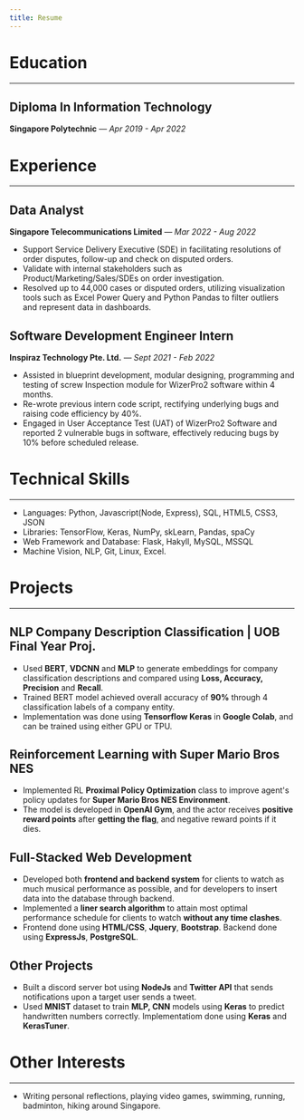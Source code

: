 ```yaml
---
title: Resume
---
```


# Education
<hr>
<h2>Diploma In Information Technology</h2>
<p>
    <strong>Singapore Polytechnic</strong> — <em>Apr 2019 - Apr 2022</em>
</p>


# Experience
<hr>

## Data Analyst
<p>
    <strong>Singapore Telecommunications Limited</strong> — <em>Mar 2022 - Aug 2022</em>
</p>

* Support Service Delivery Executive (SDE) in facilitating resolutions of order disputes, follow-up and check on disputed orders.
* Validate with internal stakeholders such as Product/Marketing/Sales/SDEs on order investigation.
* Resolved up to 44,000 cases or disputed orders, utilizing visualization tools such as Excel Power Query and Python Pandas to filter outliers and represent data in dashboards.

## Software Development Engineer Intern
<p>
    <strong>Inspiraz Technology Pte. Ltd.</strong> — <em>Sept 2021 - Feb 2022</em>
</p>

* Assisted in blueprint development, modular designing, programming and testing of screw Inspection module for WizerPro2 software within 4 months.
* Re-wrote previous intern code script, rectifying underlying bugs and raising code efficiency by 40%.
* Engaged in User Acceptance Test (UAT) of WizerPro2 Software and reported 2 vulnerable bugs in software, effectively reducing bugs by 10% before scheduled release.


# Technical Skills
<hr>

* Languages: Python, Javascript(Node, Express), SQL, HTML5, CSS3, JSON
* Libraries: TensorFlow, Keras, NumPy, skLearn, Pandas, spaCy
* Web Framework and Database: Flask, Hakyll, MySQL, MSSQL
* Machine Vision, NLP, Git, Linux, Excel.


# Projects
<hr>

## NLP Company Description Classification | UOB Final Year Proj.

* Used **BERT**, **VDCNN** and **MLP** to generate embeddings for company classification descriptions and compared using **Loss, Accuracy, Precision** and **Recall**.
* Trained BERT model achieved overall accuracy of **90%** through 4 classification labels of a company entity. 
* Implementation was done using **Tensorflow Keras** in **Google Colab**, and can be trained using either GPU or TPU.

## Reinforcement Learning with Super Mario Bros NES

* Implemented RL **Proximal Policy Optimization** class to improve agent's policy updates for **Super Mario Bros NES Environment**.
* The model is developed in **OpenAI Gym**, and the actor receives **positive reward points** after **getting the flag**, and negative reward points if it dies.

## Full-Stacked Web Development

* Developed both **frontend and backend system** for clients to watch as much musical performance as possible, and for developers to insert data into the database through backend.
* Implemented a **liner search algorithm** to attain most optimal performance schedule for clients to watch **without any time clashes**. 
* Frontend done using **HTML/CSS**, **Jquery**, **Bootstrap**. Backend done using **ExpressJs**, **PostgreSQL**.

## Other Projects

* Built a discord server bot using **NodeJs** and **Twitter API** that sends notifications upon a target user sends a tweet.
* Used **MNIST** dataset to train **MLP, CNN** models using **Keras** to predict handwritten numbers correctly. Implementatiom done using **Keras** and **KerasTuner**.


# Other Interests
<hr>

* Writing personal reflections, playing video games, swimming, running, badminton, hiking around Singapore.


<!-- <a href="../Resume.pdf" class="underline">Here</a> is a copy of my resume.
I live in a small hut in the mountains of Kumano Kodō on Kii Hantō and would not
like to be contacted. -->

